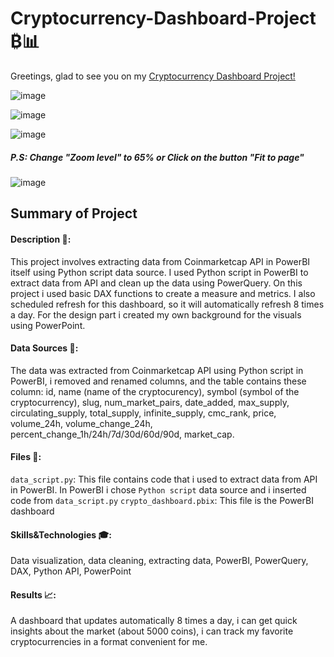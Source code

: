 # Cryptocurrency-Dashboard-Project ₿📊
Greetings, glad to see you on my [Cryptocurrency Dashboard Project!](https://app.powerbi.com/view?r=eyJrIjoiOTE3NDhmMTctYjNiZS00ODYxLTkwYmQtNWVmMDkzYzg5ZGEzIiwidCI6ImRmODY3OWNkLWE4MGUtNDVkOC05OWFjLWM4M2VkN2ZmOTVhMCJ9&pageName=ReportSection)

![image](https://github.com/FuadAnalyst/Project-Cryptocurrency-Dashboard/assets/156589453/eb5d60ea-6296-40f0-ab94-40081e976a86)

![image](https://github.com/FuadAnalyst/Project-Cryptocurrency-Dashboard/assets/156589453/35a4eb56-3cda-47cc-92ab-b507d8636128)

![image](https://github.com/FuadAnalyst/Project-Cryptocurrency-Dashboard/assets/156589453/0862aaf4-e703-4566-b3ab-10452cd933e5)

##### P.S: Change "Zoom level" to 65% or Click on the button "Fit to page"

![image](https://github.com/FuadAnalyst/Portfolio-Poject-Healthcare/assets/156589453/20b14123-83b2-4e5f-a9f7-cde019659481)

## Summary of Project
#### Description 📝: 
This project involves extracting data from Coinmarketcap API in PowerBI itself using Python script data source. I used Python script in PowerBI to extract data from API and clean up the data using PowerQuery. On this project i used basic DAX functions to create a measure and metrics. I also scheduled refresh for this dashboard, so it will automatically refresh 8 times a day. For the design part i created my own background for the visuals using PowerPoint.

#### Data Sources 📂:
The data was extracted from Coinmarketcap API using Python script in PowerBI, i removed and renamed columns, and the table contains these column: id, name (name of the cryptocurency), symbol (symbol of the cryptocurrency), slug, num_market_pairs, date_added, max_supply, circulating_supply, total_supply, infinite_supply, cmc_rank, price, volume_24h, volume_change_24h, percent_change_1h/24h/7d/30d/60d/90d, market_cap.

#### Files 📁:
`data_script.py`: This file contains code that i used to extract data from API in PowerBI. In PowerBI i chose `Python script` data source and i inserted code from `data_script.py`
`crypto_dashboard.pbix`: This file is the PowerBI dashboard

#### Skills&Technologies 🎓: 
Data visualization, data cleaning, extracting data, PowerBI, PowerQuery, DAX, Python API, PowerPoint

#### Results 📈:
A dashboard that updates automatically 8 times a day, i can get quick insights about the market (about 5000 coins), i can track my favorite cryptocurrencies in a format convenient for me.
